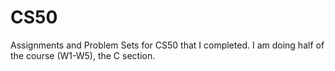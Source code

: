 # CS50
Assignments and Problem Sets for CS50 that I completed. I am doing half of the course (W1-W5), the C section.
